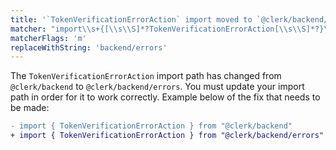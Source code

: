 ```yaml
---
title: '`TokenVerificationErrorAction` import moved to `@clerk/backend/errors`'
matcher: "import\\s+{[\\s\\S]*?TokenVerificationErrorAction[\\s\\S]*?}\\s+from\\s+['\"]@clerk\\/(backend)['\"]"
matcherFlags: 'm'
replaceWithString: 'backend/errors'
---
```


The `TokenVerificationErrorAction` import path has changed from `@clerk/backend` to `@clerk/backend/errors`. You must update your import path in order for it to work correctly. Example below of the fix that needs to be made:

```diff
- import { TokenVerificationErrorAction } from "@clerk/backend"
+ import { TokenVerificationErrorAction } from "@clerk/backend/errors"
```
